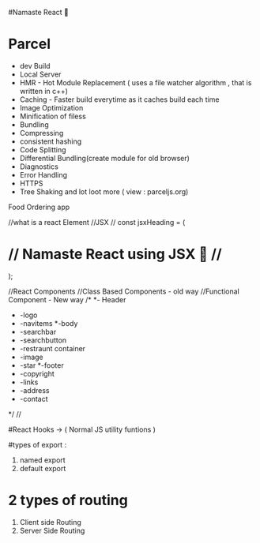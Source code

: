 #Namaste React 🚀

# Parcel

- dev Build
- Local Server
- HMR - Hot Module Replacement ( uses a file watcher algorithm , that is written in c++)
- Caching - Faster build everytime as it caches build each time
- Image Optimization
- Minification of filess
- Bundling
- Compressing
- consistent hashing
- Code Splitting
- Differential Bundling(create module for old browser)
- Diagnostics
- Error Handling
- HTTPS
- Tree Shaking
  and lot loot more ( view : parceljs.org)

Food Ordering app

//what is a react Element
//JSX
// const jsxHeading = (<h1 className="head" tabIndex="5">
// Namaste React using JSX 🚀
// </h1>);

//React Components
//Class Based Components - old way
//Functional Component - New way
/\*
\*- Header

- -logo
- -navitems
  \*-body
- -searchbar
- -searchbutton
- -restraunt container
- -image
- -star
  \*-footer
- -copyright
- -links
- -address
- -contact

\*/
//

#React Hooks
-> ( Normal JS utility funtions )

#types of export :

1. named export
2. default export

# 2 types of routing

1. Client side Routing
2. Server Side Routing
